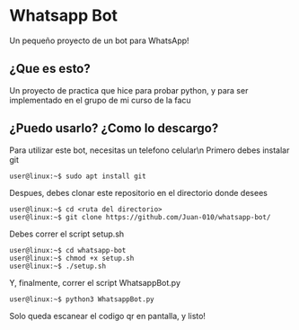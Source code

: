 # Whatsapp Bot
Un pequeño proyecto de un bot para WhatsApp!
## ¿Que es esto?
Un proyecto de practica que hice para probar python, y para ser implementado en el grupo de mi curso de la facu
## ¿Puedo usarlo? ¿Como lo descargo?
Para utilizar este bot, necesitas un telefono celular\n
Primero debes instalar git 
```console
user@linux:~$ sudo apt install git
```
Despues, debes clonar este repositorio en el directorio donde desees
```console
user@linux:~$ cd <ruta del directorio>
user@linux:~$ git clone https://github.com/Juan-010/whatsapp-bot/
```
Debes correr el script setup.sh
```console
user@linux:~$ cd whatsapp-bot
user@linux:~$ chmod +x setup.sh
user@linux:~$ ./setup.sh
```
Y, finalmente, correr el script WhatsappBot.py
```console
user@linux:~$ python3 WhatsappBot.py
```
Solo queda escanear el codigo qr en pantalla, y listo!
